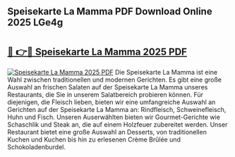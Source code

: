## Speisekarte La Mamma PDF Download Online 2025 LGe4g

# <h2><a href="http://gc9vmbt.nevu.top/?p=Speisekarte+La+Mamma">🔗 👉🔴 Speisekarte La Mamma 2025 PDF</a></h2>

[![Speisekarte La Mamma 2025 PDF](https://i.imgur.com/dBaPXMq.png)](http://gc9vmbt.nevu.top/?p=Speisekarte+La+Mamma)
Die Speisekarte La Mamma ist eine Wahl zwischen traditionellen und modernen Gerichten. Es gibt eine große Auswahl an frischen Salaten auf der Speisekarte La Mamma unseres Restaurants, die Sie in unserem Salatbereich probieren können. Für diejenigen, die Fleisch lieben, bieten wir eine umfangreiche Auswahl an Gerichten auf der Speisekarte La Mamma an: Rindfleisch, Schweinefleisch, Huhn und Fisch. Unseren Auserwählten bieten wir Gourmet-Gerichte wie Schaschlik und Steak an, die auf einem Holzfeuer zubereitet werden. Unser Restaurant bietet eine große Auswahl an Desserts, von traditionellen Kuchen und Kuchen bis hin zu erlesenen Crème Brûlée und Schokoladenburdel.
